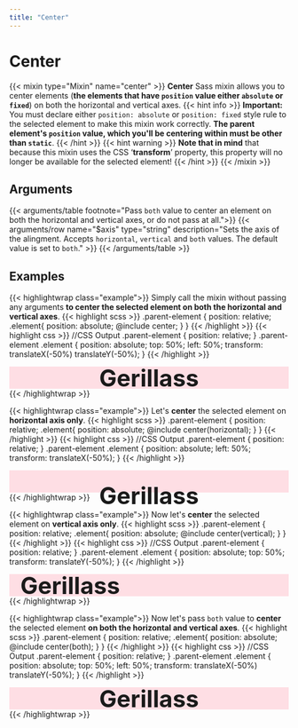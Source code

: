 ```yaml
---
title: "Center"
---
```


# Center

{{< mixin type="Mixin" name="center" >}}
**Center** Sass mixin allows you to center elements (**the elements that have `position` value either `absolute` or `fixed`**) on both the horizontal and vertical axes.
{{< hint info >}}
**Important:** You must declare either `position: absolute` or `position: fixed` style rule to the selected element to make this mixin work correctly. **The parent element's `position` value, which you'll be centering within must be other than `static`**.
{{< /hint >}}
{{< hint warning >}}
**Note that in mind** that because this mixin uses the CSS ‘**transform**’ property, this property will no longer be available for the selected element!
{{< /hint >}}
{{< /mixin >}}

## Arguments

{{< arguments/table footnote="Pass `both` value to center an element on both the horizontal and vertical axes, or do not pass at all.">}}
  {{< arguments/row name="$axis" type="string" description="Sets the axis of the alingment. Accepts `horizontal`, `vertical` and `both` values. The default value is set to `both`." >}}
{{< /arguments/table >}}


## Examples

{{< highlightwrap class="example">}}
Simply call the mixin without passing any arguments **to center the selected element on both the horizontal and vertical axes**.
{{< highlight scss >}}
.parent-element {
  position: relative;
  .element{
    position: absolute;
    @include center;
  }
}
{{< /highlight >}}
{{< highlight css >}}
//CSS Output
.parent-element {
  position: relative;
}
.parent-element .element {
  position: absolute;
  top: 50%;
  left: 50%;
  transform: translateX(-50%) translateY(-50%);
}
{{< /highlight >}}
<style>
.parent-element.example01 .element {
  position: absolute;
  top: 50%;
  left: 50%;
  -webkit-transform: translateX(-50%) translateY(-50%);
  transform: translateX(-50%) translateY(-50%);
}
</style>
<div class="parent-element sandbox large example01">
  <h2 class="element">Gerillass</h2>
</div>
{{< /highlightwrap >}}


{{< highlightwrap class="example">}}
Let's **center** the selected element on **horizontal axis only**.
{{< highlight scss >}}
.parent-element {
  position: relative;
  .element{
    position: absolute;
    @include center(horizontal);
  }
}
{{< /highlight >}}
{{< highlight css >}}
//CSS Output
.parent-element {
  position: relative;
}
.parent-element .element {
  position: absolute;
  left: 50%;
  transform: translateX(-50%);
}
{{< /highlight >}}
<style>
.parent-element.example02 .element {
  position: absolute;
  left: 50%;
  -webkit-transform: translateX(-50%);
  transform: translateX(-50%);
}
</style>
<div class="parent-element sandbox large example02">
  <h2 class="element">Gerillass</h2>
</div>
{{< /highlightwrap >}}

{{< highlightwrap class="example">}}
Now let's **center** the selected element on **vertical axis only**.
{{< highlight scss >}}
.parent-element {
  position: relative;
  .element{
    position: absolute;
    @include center(vertical);
  }
}
{{< /highlight >}}
{{< highlight css >}}
//CSS Output
.parent-element {
  position: relative;
}
.parent-element .element {
  position: absolute;
  top: 50%;
  transform: translateY(-50%);
}
{{< /highlight >}}
<style>
.parent-element.example03 .element {
  position: absolute;
  top: 50%;
  -webkit-transform: translateY(-50%);
  transform: translateY(-50%);
}
</style>
<div class="parent-element sandbox large example03">
    <h2 class="element">Gerillass</h2>
</div>
{{< /highlightwrap >}}

{{< highlightwrap class="example">}}
Now let's pass `both` value to **center** the selected element **on both the horizontal and vertical axes**.
{{< highlight scss >}}
.parent-element {
  position: relative;
  .element{
    position: absolute;
    @include center(both);
  }
}
{{< /highlight >}}
{{< highlight css >}}
//CSS Output
.parent-element {
  position: relative;
}
.parent-element .element {
  position: absolute;
  top: 50%;
  left: 50%;
  transform: translateX(-50%) translateY(-50%);
}
{{< /highlight >}}
<style>
.parent-element.example04 .element {
  position: absolute;
  top: 50%;
  left: 50%;
  -webkit-transform: translateX(-50%) translateY(-50%);
  transform: translateX(-50%) translateY(-50%);
}
</style>
<div class="parent-element sandbox large example04">
  <h2 class="element">Gerillass</h2>
</div>
<style>
.parent-element{
  position: relative;
  background-color: rgba(255, 192, 203, 0.5);
  padding: 20px;
}
.parent-element .element{
  margin: 0;
  font-size: 3em;
}
</style>
{{< /highlightwrap >}}
